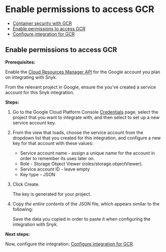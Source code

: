 # Enable permissions to access GCR

* [ Container security with GCR](/hc/en-us/articles/360003916098-Container-security-with-GCR)
* [ Enable permissions to access GCR](/hc/en-us/articles/360004191777-Enable-permissions-to-access-GCR)
* [ Configure integration for GCR](/hc/en-us/articles/360003916118-Configure-integration-for-GCR)

##  Enable permissions to access GCR

**Prerequisites:**

Enable the [Cloud Resources Manager API](https://console.cloud.google.com/apis/library/cloudresourcemanager.googleapis.com?q=cloud%20resource%20manager&amp;id=16f5d23e-c895-4b9d-88e4-864c1766636f&amp;project=next-for-integration-testing) for the Google account you plan on integrating with Snyk.

From the relevant project in Google, ensure the you've created a service account for this Snyk integration.

**Steps:**

1. Go to the Google Cloud Platform Console [Credentials](https://console.cloud.google.com/apis/credentials) page, select the project that you want to integrate with, and then select to set up a new service account key.
2. From the view that loads, choose the service account from the dropdown list that you created for this integration, and configure a new key for that account with these values:
   * Service account name - assign a unique name for the account in order to remember its uses later on.
   * Role - Storage Object Viewer \(roles/storage.objectViewer\).
   * Service account ID - leave empty
   * Key type - JSON
3. Click Create.

   The key is generated for your project.

4. Copy _the entire contents_ of the JSON file, which appears similar to the following:

   Save the data you copied in order to paste it when configuring the integration with Snyk.

**Next steps:**

Now, configure the integration: [Configure integration for GCR](/hc/articles/360003916118#UUID-9e0df3f8-0780-b593-573b-5185bdca4a6d).

